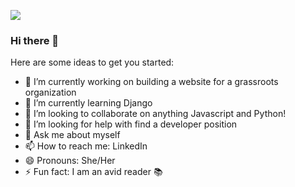 ![](github_banner.gif)

### Hi there 👋


<!--
**tparks18/tparks18** is a ✨ _special_ ✨ repository because its `README.md` (this file) appears on your GitHub profile.
-->

Here are some ideas to get you started:

- 🔭 I’m currently working on building a website for a grassroots organization
- 🌱 I’m currently learning Django
- 👯 I’m looking to collaborate on anything Javascript and Python!
- 🤔 I’m looking for help with find a developer position
- 💬 Ask me about myself
- 📫 How to reach me: LinkedIn
- 😄 Pronouns: She/Her
- ⚡ Fun fact: I am an avid reader 📚

